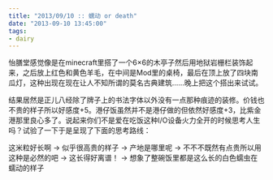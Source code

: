 ```yaml
---
title: "2013/09/10 :: 蠕动 or death"
date: "2013-09-10 13:45:00"
tags:
- dairy
---
```

怡膳堂感觉像是在minecraft里搭了一个6×6的木亭子然后用地狱岩栅栏装饰起来，之后放上红色和黄色羊毛，在中间是Mod里的桌椅，最后在顶上放了四块南瓜灯，这种出现在现在让人不知所谓的莫名古典建筑……晚上把这个搭出来试试。

结果居然是正儿八经除了牌子上的书法字体以外没有一点那种痕迹的装修。价钱也不贵的样子所以好感度+5。港仔饭虽然并不是港仔做的但依然好感度+3，比紫金港那里良心多了。说起来你们不是爱在吃饭这种I/O设备火力全开的时候思考人生吗？试验了一下于是呈现了下面的思考路线：

这米粒好长啊 → 似乎很高贵的样子 → 产地是哪里呢 → 不不不既然有点贵所以用这种是必然的吧 → 这长得好离谱！ → 想象了整碗饭里都是这么长的白色蠕虫在蠕动的样子